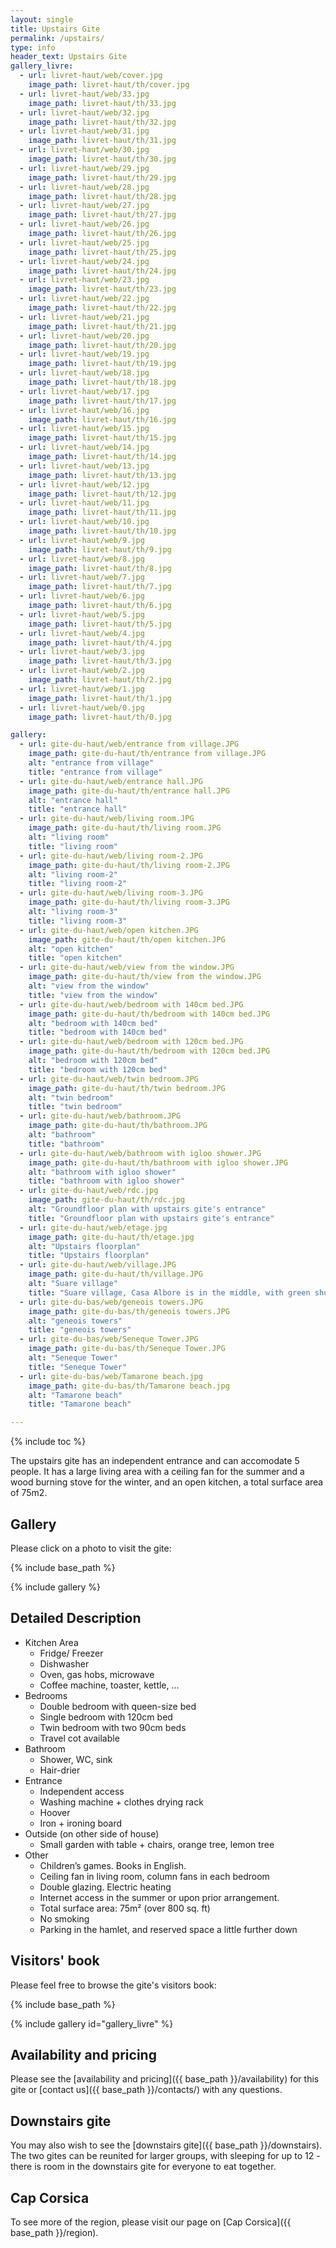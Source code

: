 ```yaml
---
layout: single
title: Upstairs Gite
permalink: /upstairs/
type: info
header_text: Upstairs Gite
gallery_livre:
  - url: livret-haut/web/cover.jpg
    image_path: livret-haut/th/cover.jpg
  - url: livret-haut/web/33.jpg
    image_path: livret-haut/th/33.jpg
  - url: livret-haut/web/32.jpg
    image_path: livret-haut/th/32.jpg
  - url: livret-haut/web/31.jpg
    image_path: livret-haut/th/31.jpg
  - url: livret-haut/web/30.jpg
    image_path: livret-haut/th/30.jpg
  - url: livret-haut/web/29.jpg
    image_path: livret-haut/th/29.jpg
  - url: livret-haut/web/28.jpg
    image_path: livret-haut/th/28.jpg
  - url: livret-haut/web/27.jpg
    image_path: livret-haut/th/27.jpg
  - url: livret-haut/web/26.jpg
    image_path: livret-haut/th/26.jpg
  - url: livret-haut/web/25.jpg
    image_path: livret-haut/th/25.jpg
  - url: livret-haut/web/24.jpg
    image_path: livret-haut/th/24.jpg
  - url: livret-haut/web/23.jpg
    image_path: livret-haut/th/23.jpg
  - url: livret-haut/web/22.jpg
    image_path: livret-haut/th/22.jpg
  - url: livret-haut/web/21.jpg
    image_path: livret-haut/th/21.jpg
  - url: livret-haut/web/20.jpg
    image_path: livret-haut/th/20.jpg
  - url: livret-haut/web/19.jpg
    image_path: livret-haut/th/19.jpg
  - url: livret-haut/web/18.jpg
    image_path: livret-haut/th/18.jpg
  - url: livret-haut/web/17.jpg
    image_path: livret-haut/th/17.jpg
  - url: livret-haut/web/16.jpg
    image_path: livret-haut/th/16.jpg
  - url: livret-haut/web/15.jpg
    image_path: livret-haut/th/15.jpg
  - url: livret-haut/web/14.jpg
    image_path: livret-haut/th/14.jpg
  - url: livret-haut/web/13.jpg
    image_path: livret-haut/th/13.jpg
  - url: livret-haut/web/12.jpg
    image_path: livret-haut/th/12.jpg
  - url: livret-haut/web/11.jpg
    image_path: livret-haut/th/11.jpg
  - url: livret-haut/web/10.jpg
    image_path: livret-haut/th/10.jpg
  - url: livret-haut/web/9.jpg
    image_path: livret-haut/th/9.jpg
  - url: livret-haut/web/8.jpg
    image_path: livret-haut/th/8.jpg
  - url: livret-haut/web/7.jpg
    image_path: livret-haut/th/7.jpg
  - url: livret-haut/web/6.jpg
    image_path: livret-haut/th/6.jpg
  - url: livret-haut/web/5.jpg
    image_path: livret-haut/th/5.jpg
  - url: livret-haut/web/4.jpg
    image_path: livret-haut/th/4.jpg
  - url: livret-haut/web/3.jpg
    image_path: livret-haut/th/3.jpg
  - url: livret-haut/web/2.jpg
    image_path: livret-haut/th/2.jpg
  - url: livret-haut/web/1.jpg
    image_path: livret-haut/th/1.jpg
  - url: livret-haut/web/0.jpg
    image_path: livret-haut/th/0.jpg

gallery:
  - url: gite-du-haut/web/entrance from village.JPG
    image_path: gite-du-haut/th/entrance from village.JPG
    alt: "entrance from village"
    title: "entrance from village"
  - url: gite-du-haut/web/entrance hall.JPG
    image_path: gite-du-haut/th/entrance hall.JPG
    alt: "entrance hall"
    title: "entrance hall"
  - url: gite-du-haut/web/living room.JPG
    image_path: gite-du-haut/th/living room.JPG
    alt: "living room"
    title: "living room"
  - url: gite-du-haut/web/living room-2.JPG
    image_path: gite-du-haut/th/living room-2.JPG
    alt: "living room-2"
    title: "living room-2"
  - url: gite-du-haut/web/living room-3.JPG
    image_path: gite-du-haut/th/living room-3.JPG
    alt: "living room-3"
    title: "living room-3"
  - url: gite-du-haut/web/open kitchen.JPG
    image_path: gite-du-haut/th/open kitchen.JPG
    alt: "open kitchen"
    title: "open kitchen"
  - url: gite-du-haut/web/view from the window.JPG
    image_path: gite-du-haut/th/view from the window.JPG
    alt: "view from the window"
    title: "view from the window"
  - url: gite-du-haut/web/bedroom with 140cm bed.JPG
    image_path: gite-du-haut/th/bedroom with 140cm bed.JPG
    alt: "bedroom with 140cm bed"
    title: "bedroom with 140cm bed"
  - url: gite-du-haut/web/bedroom with 120cm bed.JPG
    image_path: gite-du-haut/th/bedroom with 120cm bed.JPG
    alt: "bedroom with 120cm bed"
    title: "bedroom with 120cm bed"
  - url: gite-du-haut/web/twin bedroom.JPG
    image_path: gite-du-haut/th/twin bedroom.JPG
    alt: "twin bedroom"
    title: "twin bedroom"
  - url: gite-du-haut/web/bathroom.JPG
    image_path: gite-du-haut/th/bathroom.JPG
    alt: "bathroom"
    title: "bathroom"
  - url: gite-du-haut/web/bathroom with igloo shower.JPG
    image_path: gite-du-haut/th/bathroom with igloo shower.JPG
    alt: "bathroom with igloo shower"
    title: "bathroom with igloo shower"
  - url: gite-du-haut/web/rdc.jpg
    image_path: gite-du-haut/th/rdc.jpg
    alt: "Groundfloor plan with upstairs gite's entrance"
    title: "Groundfloor plan with upstairs gite's entrance"
  - url: gite-du-haut/web/etage.jpg
    image_path: gite-du-haut/th/etage.jpg
    alt: "Upstairs floorplan"
    title: "Upstairs floorplan"
  - url: gite-du-haut/web/village.JPG
    image_path: gite-du-haut/th/village.JPG
    alt: "Suare village"
    title: "Suare village, Casa Albore is in the middle, with green shutters"
  - url: gite-du-bas/web/geneois towers.JPG
    image_path: gite-du-bas/th/geneois towers.JPG
    alt: "geneois towers"
    title: "geneois towers"
  - url: gite-du-bas/web/Seneque Tower.JPG
    image_path: gite-du-bas/th/Seneque Tower.JPG
    alt: "Seneque Tower"
    title: "Seneque Tower"
  - url: gite-du-bas/web/Tamarone beach.jpg
    image_path: gite-du-bas/th/Tamarone beach.jpg
    alt: "Tamarone beach"
    title: "Tamarone beach"

---
```


{% include toc %}

The upstairs gite has an independent entrance and can accomodate 5
people. It has a large living area with a ceiling fan for the summer
and a wood burning stove for the winter, and an open kitchen, a total
surface area of 75m2.

## Gallery

Please click on a photo to visit the gite:

{% include base_path %}

{% include gallery %}

## Detailed Description

* Kitchen Area
  * Fridge/ Freezer
  * Dishwasher
  * Oven, gas hobs, microwave
  * Coffee machine, toaster, kettle, ...
* Bedrooms
  * Double bedroom with queen-size bed
  * Single bedroom with 120cm bed
  * Twin bedroom with two 90cm beds
  * Travel cot available
* Bathroom
  * Shower, WC, sink
  * Hair-drier
* Entrance
  * Independent access
  * Washing machine + clothes drying rack
  * Hoover
  * Iron + ironing board
* Outside (on other side of house)
  * Small garden with table + chairs, orange tree, lemon tree
* Other
  * Children’s games. Books in English.
  * Ceiling fan in living room, column fans in each bedroom
  * Double glazing. Electric heating
  * Internet access in the summer or upon prior arrangement.
  * Total surface area: 75m² (over 800 sq. ft)
  * No smoking
  * Parking in the hamlet, and reserved space a little further down

## Visitors' book

Please feel free to browse the gite's visitors book:

{% include base_path %}

{% include gallery id="gallery_livre" %}
  
## Availability and pricing

Please see the [availability and pricing]({{ base_path }}/availability) for this gite or [contact us]({{ base_path }}/contacts/) with any questions.

## Downstairs gite

You may also wish to see the [downstairs gite]({{ base_path }}/downstairs). The two gites can be reunited for larger groups, with sleeping for up to 12 - there is room in the downstairs gite for everyone to eat together.

## Cap Corsica

To see more of the region, please visit our page on [Cap Corsica]({{ base_path }}/region).
